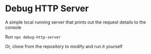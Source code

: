 # Debug HTTP Server

A simple local running server that prints out the request details to the console

Run `npx debug-http-server`

Or, clone from the repository to modify and run it yourself
